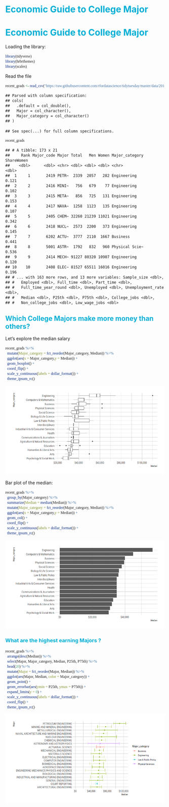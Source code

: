 Economic Guide to College Major
================

# Economic Guide to College Major

<style type="text/css">
.sourceCode {
    font-family: Fira Code Retina;
}
.cover {
background-color: rgba(15, 15, 15, 1)
}

th {
background-color: rgba(0, 175, 214, 1)
}

.pagedtable-header-type {
color : rgba(214, 214, 214, 1)
}

h1, h2, h3 {
color: rgba(0, 175, 214, 1)
}

</style>

Loading the library:

``` r
library(tidyverse)
library(hrbrthemes)
library(scales)
```

Read the
file

``` r
recent_grads <- read_csv("https://raw.githubusercontent.com/rfordatascience/tidytuesday/master/data/2018/2018-10-16/recent-grads.csv")
```

    ## Parsed with column specification:
    ## cols(
    ##   .default = col_double(),
    ##   Major = col_character(),
    ##   Major_category = col_character()
    ## )

    ## See spec(...) for full column specifications.

``` r
recent_grads
```

    ## # A tibble: 173 x 21
    ##     Rank Major_code Major Total   Men Women Major_category ShareWomen
    ##    <dbl>      <dbl> <chr> <dbl> <dbl> <dbl> <chr>               <dbl>
    ##  1     1       2419 PETR~  2339  2057   282 Engineering         0.121
    ##  2     2       2416 MINI~   756   679    77 Engineering         0.102
    ##  3     3       2415 META~   856   725   131 Engineering         0.153
    ##  4     4       2417 NAVA~  1258  1123   135 Engineering         0.107
    ##  5     5       2405 CHEM~ 32260 21239 11021 Engineering         0.342
    ##  6     6       2418 NUCL~  2573  2200   373 Engineering         0.145
    ##  7     7       6202 ACTU~  3777  2110  1667 Business            0.441
    ##  8     8       5001 ASTR~  1792   832   960 Physical Scie~      0.536
    ##  9     9       2414 MECH~ 91227 80320 10907 Engineering         0.120
    ## 10    10       2408 ELEC~ 81527 65511 16016 Engineering         0.196
    ## # ... with 163 more rows, and 13 more variables: Sample_size <dbl>,
    ## #   Employed <dbl>, Full_time <dbl>, Part_time <dbl>,
    ## #   Full_time_year_round <dbl>, Unemployed <dbl>, Unemployment_rate <dbl>,
    ## #   Median <dbl>, P25th <dbl>, P75th <dbl>, College_jobs <dbl>,
    ## #   Non_college_jobs <dbl>, Low_wage_jobs <dbl>

## Which College Majors make more money than others?

Let’s explore the median salary

``` r
recent_grads %>%
  mutate(Major_category = fct_reorder(Major_category, Median)) %>%
  ggplot(aes(x = Major_category,y = Median)) +
  geom_boxplot() +
  coord_flip() +
  scale_y_continuous(labels = dollar_format()) +
  theme_ipsum_rc()
```

![](college_major_files/figure-gfm/unnamed-chunk-4-1.png)<!-- -->

Bar plot of the median:

``` r
recent_grads %>%
  group_by(Major_category) %>%
  summarize(Median = median(Median)) %>%
  mutate(Major_category = fct_reorder(Major_category, Median)) %>%
  ggplot(aes(x = Major_category,y = Median)) +
  geom_col() +
  coord_flip() +
  scale_y_continuous(labels = dollar_format()) +
  theme_ipsum_rc()
```

![](college_major_files/figure-gfm/unnamed-chunk-5-1.png)<!-- -->

### What are the highest earning Majors ?

``` r
recent_grads %>%
  arrange(desc(Median)) %>%
  select(Major, Major_category, Median, P25th, P75th) %>%
  head(20) %>%
  mutate(Major = fct_reorder(Major, Median)) %>%
  ggplot(aes(Major, Median, color = Major_category)) +
  geom_point() +
  geom_errorbar(aes(ymin = P25th, ymax = P75th)) + 
  expand_limits(y = 0) +
  scale_y_continuous(labels = dollar_format()) + 
  coord_flip() +
  theme_ipsum_rc()
```

![](college_major_files/figure-gfm/unnamed-chunk-6-1.png)<!-- -->
